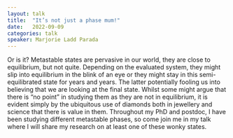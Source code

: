 ```yaml
---
layout: talk
title:  "It’s not just a phase mum!"
date:   2022-09-09
categories: talk
speaker: Marjorie Ladd Parada
---
```

Or is it?
Metastable states are pervasive in our world, they are close to equilibrium, but not quite. Depending on the evaluated system, they might slip into equilibrium in the blink of an eye or they might stay in this semi-equilibrated state for years and years. The latter potentially fooling us into believing that we are looking at the final state.
Whilst some might argue that there is “no point” in studying them as they are not in equilibrium, it is evident simply by the ubiquitous use of diamonds both in jewellery and science that there is value in them. Throughout my PhD and postdoc, I have been studying different metastable phases, so come join me in my talk where I will share my research on at least one of these wonky states.


